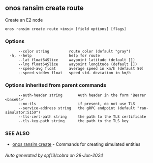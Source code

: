 <!--
SPDX-FileCopyrightText: 2019-present Open Networking Foundation <info@opennetworking.org>

SPDX-License-Identifier: Apache-2.0
-->

## onos ransim create route

Create an E2 node

```
onos ransim create route <imsi> [field options] [flags]
```

### Options

```
      --color string         route color (default "gray")
  -h, --help                 help for route
      --lat float64Slice     waypoint latitude (default [])
      --lng float64Slice     waypoint longitude (default [])
      --speed-avg float      average speed in km/h (default 80)
      --speed-stddev float   speed std. deviation in km/h
```

### Options inherited from parent commands

```
      --auth-header string       Auth header in the form 'Bearer <base64>'
      --no-tls                   if present, do not use TLS
      --service-address string   the gRPC endpoint (default "ran-simulator:5150")
      --tls-cert-path string     the path to the TLS certificate
      --tls-key-path string      the path to the TLS key
```

### SEE ALSO

* [onos ransim create](onos_ransim_create.md)	 - Commands for creating simulated entities

###### Auto generated by spf13/cobra on 29-Jun-2024
